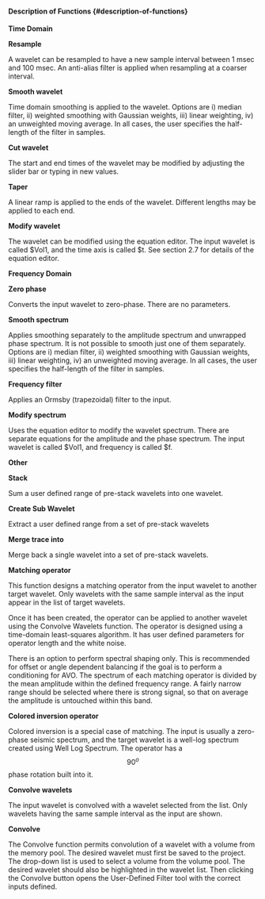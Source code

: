 #### Description of Functions {#description-of-functions}

**Time Domain**

**Resample**

A wavelet can be resampled to have a new sample interval between 1 msec and 100 msec. An anti-alias filter is applied when resampling at a coarser interval.

**Smooth wavelet**

Time domain smoothing is applied to the wavelet. Options are i) median filter, ii) weighted smoothing with Gaussian weights, iii) linear weighting, iv) an unweighted moving average. In all cases, the user specifies the half-length of the filter in samples.

**Cut wavelet**

The start and end times of the wavelet may be modified by adjusting the slider bar or typing in new values.

**Taper**

A linear ramp is applied to the ends of the wavelet. Different lengths may be applied to each end.

**Modify wavelet**

The wavelet can be modified using the equation editor. The input wavelet is called $Vol1, and the time axis is called $t. See section 2.7 for details of the equation editor.

**Frequency Domain**

**Zero phase**

Converts the input wavelet to zero-phase. There are no parameters.

**Smooth spectrum**

Applies smoothing separately to the amplitude spectrum and unwrapped phase spectrum. It is not possible to smooth just one of them separately. Options are i) median filter, ii) weighted smoothing with Gaussian weights, iii) linear weighting, iv) an unweighted moving average. In all cases, the user specifies the half-length of the filter in samples.

**Frequency filter**

Applies an Ormsby (trapezoidal) filter to the input.

**Modify spectrum**

Uses the equation editor to modify the wavelet spectrum. There are separate equations for the amplitude and the phase spectrum. The input wavelet is called $Vol1, and frequency is called $f. 

**Other**

**Stack**

Sum a user defined range of pre-stack wavelets into one wavelet.

**Create Sub Wavelet**

Extract a user defined range from a set of pre-stack wavelets

**Merge trace into**

Merge back a single wavelet into a set of pre-stack wavelets.

**Matching operator**

This function designs a matching operator from the input wavelet to another target wavelet. Only wavelets with the same sample interval as the input appear in the list of target wavelets.

Once it has been created, the operator can be applied to another wavelet using the Convolve Wavelets function. The operator is designed using a time-domain least-squares algorithm. It has user defined parameters for operator length and the white noise.

There is an option to perform spectral shaping only. This is recommended for offset or angle dependent balancing if the goal is to perform a conditioning for AVO. The spectrum of each matching operator is divided by the mean amplitude within the defined frequency range. A fairly narrow range should be selected where there is strong signal, so that on average the amplitude is untouched within this band. 

**Colored inversion operator**

Colored inversion is a special case of matching. The input is usually a zero-phase seismic spectrum, and the target wavelet is a well-log spectrum created using Well Log Spectrum. The operator has a $$90^o$$ phase rotation built into it.

**Convolve wavelets**

The input wavelet is convolved with a wavelet selected from the list. Only wavelets having the same sample interval as the input are shown.

**Convolve**

The Convolve function permits convolution of a wavelet with a volume from the memory pool. The desired wavelet must first be saved to the project. The drop-down list is used to select a volume from the volume pool. The desired wavelet should also be highlighted in the wavelet list. Then clicking the Convolve button opens the User-Defined Filter tool with the correct inputs defined.